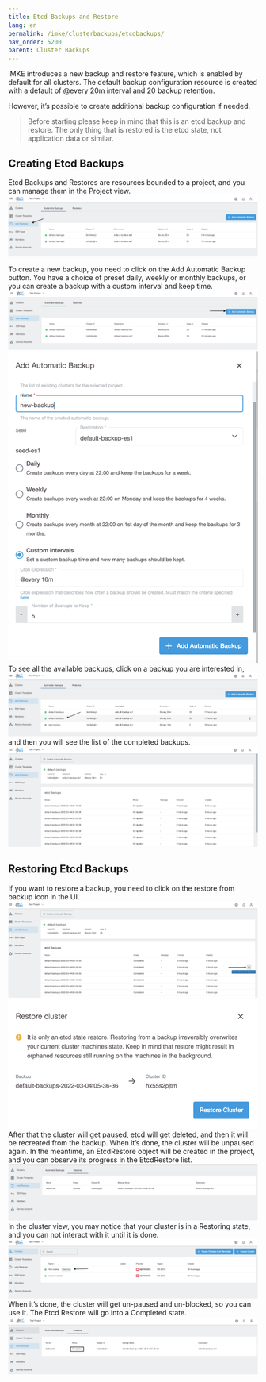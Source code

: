 ```yaml
---
title: Etcd Backups and Restore
lang: en
permalink: /imke/clusterbackups/etcdbackups/
nav_order: 5200
parent: Cluster Backups
---
```


iMKE introduces a new backup and restore feature, which is enabled by default for all clusters.
The default backup configuration resource is created with a default of @every 20m interval and 20 backup retention.

However, it’s possible to create additional backup configuration if needed.

> Before starting please keep in mind that this is an etcd backup and restore. The only thing that is restored is the etcd state, not application data or similar.

## Creating Etcd Backups

Etcd Backups and Restores are resources bounded to a project, and you can manage them in the Project view.
![Project Etcd Backups](backup_1.png)

To create a new backup, you need to click on the Add Automatic Backup button. You have a choice of preset daily, weekly or monthly backups, or you can create a backup with a custom interval and keep time.
![Etcd Backups Configuration](backup_2.png)
![Add new Backup](backup_3.png)
To see all the available backups, click on a backup you are interested in,
![Etcd Backups Details](backup_4.png)
and then you will see the list of the completed backups.
![Etcd Backups Details](backup_5.png)
## Restoring Etcd Backups
If you want to restore a backup, you need to click on the restore from backup icon in the UI.
![Restore backup button](backup_6.png)
![Restore etcd backup for cluster](backup_7.png)
After that the cluster will get paused, etcd will get deleted, and then it will be recreated from the backup. When it’s done, the cluster will be unpaused again.
In the meantime, an EtcdRestore object will be created in the project, and you can observe its progress in the EtcdRestore list.
![Etcd Restore List](backup_8.png)
In the cluster view, you may notice that your cluster is in a Restoring state, and you can not interact with it until it is done.
![Cluster Restoring](backup_9.png)
When it’s done, the cluster will get un-paused and un-blocked, so you can use it. 
The Etcd Restore will go into a Completed state.
![Etcd Restore Completed](backup_10.png)
